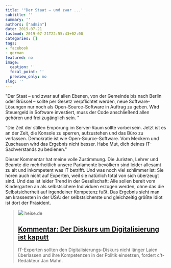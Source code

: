 ```yaml
---
title: '"Der Staat – und zwar ...'
subtitle: ''
summary: ''
authors: ["admin"]
date: 2019-07-21
lastmod: 2019-07-21T22:55:43+02:00
categories: []
tags:
- facebook
- german
featured: no
image:
  caption: ''
  focal_point: ''
  preview_only: no
slug: ''
---
```

"Der Staat – und zwar auf allen Ebenen, von der Gemeinde bis nach Berlin oder Brüssel – sollte per Gesetz verpflichtet werden, neue Software-Lösungen nur noch als Open-Source-Software in Auftrag zu geben. Wird Steuergeld in Software investiert, muss der Code anschließend allen gehören und frei zugänglich sein. "

"Die Zeit der stillen Empörung im Server-Raum sollte vorbei sein. Jetzt ist es an der Zeit, die Konsole zu sperren, aufzustehen und das Büro zu verlassen. Demokratie ist wie Open-Source-Software. Vom Meckern und Zuschauen wird das Ergebnis nicht besser. Habe Mut, dich deines IT-Sachverstands zu bedienen."

Dieser Kommentar hat meine volle Zustimmung. Die Juristen, Lehrer und Beamte die mehrheitlich unsere Parlamente bevölkern sind leider allesamt zu alt und inkompetent was IT betrifft. Und was noch viel schlimmer ist: Sie hören auch nicht auf Experten, weil sie natürlich total von sich überzeugt sind. Und das ist leider Trend in der Gesellschaft: Alle sollen bereit vom Kindergarten an als selbstsichere Individuen erzogen werden, ohne das die Selbstsicherheit auf irgendeiner Kompetenz fußt. Das Ergebnis sieht man am krassesten in der USA: der selbstsicherste und gleichzeitig größte Idiot ist dort der Präsident.
> [![](https://heise.cloudimg.io/bound/1200x1200/q85.png-lossy-85.webp-lossy-85.foil1/_www-heise-de_/imgs/18/2/7/1/5/7/7/0/20180912_EP-075624B_GEN_030_RESIZED_XL-e400f3375842360a.jpeg)](https://www.heise.de/newsticker/meldung/Kommentar-Der-Diskurs-um-Digitalisierung-ist-kaputt-4473895.html)
> heise.de
> ## [Kommentar: Der Diskurs um Digitalisierung ist kaputt](https://www.heise.de/newsticker/meldung/Kommentar-Der-Diskurs-um-Digitalisierung-ist-kaputt-4473895.html)
>
>IT-Experten sollten den Digitalisierungs-Diskurs nicht länger Laien überlassen und ihre Kompetenzen in der Politik einsetzen, fordert c't-Redakteur Jan Mahn.


